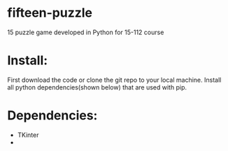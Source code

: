 # fifteen-puzzle
15 puzzle game developed in Python for 15-112 course

# Install:
First download the code or clone the git repo to your local machine. Install all python dependencies(shown below) that are used with pip. 

# Dependencies:
- TKinter 
- 


